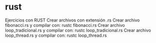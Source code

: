 # rust
Ejercicios con RUST
Crear archivos con extensión .rs
Crear archivo fibonacci.rs y compilar con: rustc fibonacci.rs
Crear archivo loop_tradicional.rs y compilar con: rustc loop_tradicional.rs
Crear archivo loop_thread.rs y compilar con: rustc loop_thread.rs
